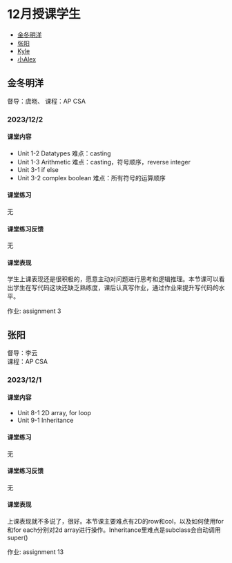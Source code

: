 # 12月授课学生
- [金冬明洋](#金冬明洋)
- [张阳](#张阳)
- [Kyle](#kyle)
- [小Alex](#小Alex)

## 金冬明洋
督导：虞晓、
课程：AP CSA

### 2023/12/2
#### 课堂内容
- Unit 1-2 Datatypes 难点：casting
- Unit 1-3 Arithmetic 难点：casting，符号顺序，reverse integer
- Unit 3-1 if else
- Unit 3-2 complex boolean 难点：所有符号的运算顺序

#### 课堂练习
无

#### 课堂练习反馈
无

#### 课堂表现
学生上课表现还是很积极的，愿意主动对问题进行思考和逻辑推理。本节课可以看出学生在写代码这块还缺乏熟练度，课后认真写作业，通过作业来提升写代码的水平。

作业: assignment 3

## 张阳
督导：李云\
课程：AP CSA

### 2023/12/1
#### 课堂内容
- Unit 8-1 2D array, for loop
- Unit 9-1 Inheritance

#### 课堂练习
无

#### 课堂练习反馈
无

#### 课堂表现
上课表现就不多说了，很好。本节课主要难点有2D的row和col，以及如何使用for和for each分别对2d array进行操作。Inheritance里难点是subclass会自动调用super()

作业: assignment 13